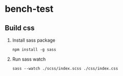 # bench-test

## Build css

1. Install sass package

    ```npm install -g sass```

2. Run sass watch

    ```sass --watch ./scss/index.scss ./css/index.css```
